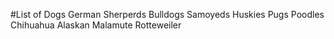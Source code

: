 #List of Dogs
German Sherperds
Bulldogs
Samoyeds
Huskies
Pugs
Poodles
Chihuahua
Alaskan Malamute
Rotteweiler
